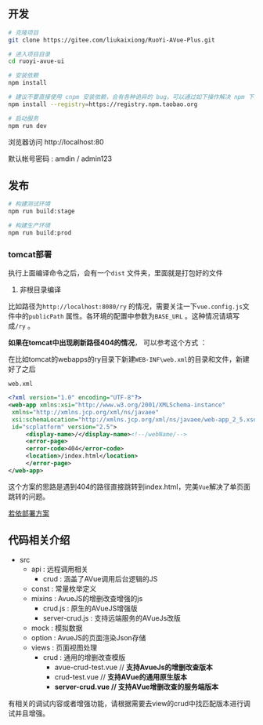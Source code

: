 ## 开发

```bash
# 克隆项目
git clone https://gitee.com/liukaixiong/RuoYi-AVue-Plus.git

# 进入项目目录
cd ruoyi-avue-ui

# 安装依赖
npm install

# 建议不要直接使用 cnpm 安装依赖，会有各种诡异的 bug。可以通过如下操作解决 npm 下载速度慢的问题
npm install --registry=https://registry.npm.taobao.org

# 启动服务
npm run dev
```

浏览器访问 http://localhost:80

默认帐号密码 : amdin / admin123

## 发布

```bash
# 构建测试环境
npm run build:stage

# 构建生产环境
npm run build:prod
```



### tomcat部署

执行上面编译命令之后，会有一个`dist` 文件夹，里面就是打包好的文件

1. 非根目录编译

比如路径为`http://localhost:8080/ry` 的情况，需要关注一下`vue.config.js`文件中的`publicPath` 属性。各环境的配置中参数为`BASE_URL` 。这种情况请填写成`/ry` 。

**如果在tomcat中出现刷新路径404的情况**， 可以参考这个方式 ： 

在比如tomcat的webapps的ry目录下新建`WEB-INF\web.xml`的目录和文件，新建好了之后

`web.xml`

```xml
<?xml version="1.0" encoding="UTF-8"?>
<web-app xmlns:xsi="http://www.w3.org/2001/XMLSchema-instance"
 xmlns="http://xmlns.jcp.org/xml/ns/javaee"
 xsi:schemaLocation="http://xmlns.jcp.org/xml/ns/javaee/web-app_2_5.xsd"
 id="scplatform" version="2.5">
	 <display-name>/</display-name><!--/webName/-->
	 <error-page>
	 <error-code>404</error-code>
	 <location>/index.html</location>
	 </error-page>
</web-app>
```

这个方案的思路是遇到404的路径直接跳转到index.html，完美`Vue`解决了单页面跳转的问题。

[若依部署方案](http://doc.ruoyi.vip/ruoyi-vue/document/hjbs.html#%E5%89%8D%E7%AB%AF%E9%83%A8%E7%BD%B2)

## 代码相关介绍

- src
  - api : 远程调用相关
    - crud : 涵盖了AVue调用后台逻辑的JS
  - const : 常量枚举定义  
  - mixins : AvueJS的增删改查增强的js
    - crud.js : 原生的AVueJS增强版
    - server-crud.js : 支持远端服务的AVueJs改版
  - mock : 模拟数据
  - option : AvueJS的页面渲染Json存储
  - views : 页面视图处理
    - crud : 通用的增删改查模版
      - avue-crud-test.vue  // **支持AvueJs的增删改查版本**
      - crud-test.vue  // **支持AVue的通用原生版本**
      - **server-crud.vue // 支持AVue增删改查的服务端版本**

有相关的调试内容或者增强功能，请根据需要去view的crud中找匹配版本进行调试并且增强。



